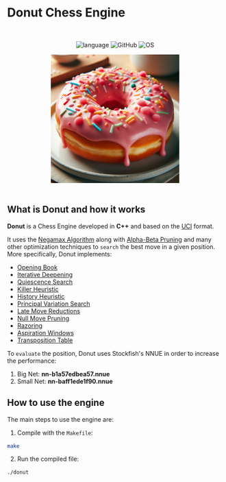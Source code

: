 # Donut Chess Engine

<br>
<div align="center">

![language](https://img.shields.io/github/languages/top/th3-riddler/donut?style=for-the-badge&logo=cplusplus&color=blue)
![GitHub](https://img.shields.io/badge/github-000000?style=for-the-badge&logo=github)
![OS](https://img.shields.io/badge/linux-FCC624?style=for-the-badge&logo=linux&logoColor=black)

<img src="donut_img.jpg" width=300 height=300>

</div>
<br>


## What is Donut and how it works
**Donut** is a Chess Engine developed in **C++** and based on the [UCI](https://en.wikipedia.org/wiki/Universal_Chess_Interface) format.  

It uses the [Negamax Algorithm](https://en.wikipedia.org/wiki/Negamax) along with [Alpha-Beta Pruning](https://en.wikipedia.org/wiki/Alpha%E2%80%93beta_pruning) and many other optimization techniques to `search` the best move in a given position.  
More specifically, Donut implements:
- [Opening Book](https://www.chessprogramming.org/Opening_Book)
- [Iterative Deepening](https://www.chessprogramming.org/Iterative_Deepening)
- [Quiescence Search](https://www.chessprogramming.org/Quiescence_Search)
- [Killer Heuristic](https://www.chessprogramming.org/Killer_Heuristic)
- [History Heuristic](https://www.chessprogramming.org/History_Heuristic)
- [Principal Variation Search](https://www.chessprogramming.org/Principal_Variation_Search)
- [Late Move Reductions](https://www.chessprogramming.org/Late_Move_Reductions)
- [Null Move Pruning](https://www.chessprogramming.org/Null_Move_Pruning)
- [Razoring](https://www.chessprogramming.org/Razoring)
- [Aspiration Windows](https://www.chessprogramming.org/Aspiration_Windows)
- [Transposition Table](https://www.chessprogramming.org/Transposition_Table)  

To `evaluate` the position, Donut uses Stockfish's NNUE in order to increase the performance:
1. Big Net: **nn-b1a57edbea57.nnue**
2. Small Net: **nn-baff1ede1f90.nnue**  
## How to use the engine
The main steps to use the engine are:
1. Compile with the `Makefile`:
```bash
make
```
2. Run the compiled file:
```bash
./donut
```
